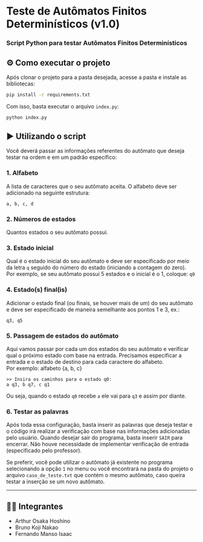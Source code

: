 # Teste de Autômatos Finitos Determinísticos (v1.0)

### Script Python para testar Autômatos Finitos Determinísticos

## ⚙️ Como executar o projeto

Após clonar o projeto para a pasta desejada, acesse a pasta e instale as bibliotecas:
```bash
pip install -r requirements.txt
```

Com isso, basta executar o arquivo `index.py`:
```bash
python index.py
```

## ▶️ Utilizando o script
Você deverá passar as informações referentes do autômato que deseja testar na ordem e em um padrão específico:

### 1. Alfabeto
A lista de caracteres que o seu autômato aceita. O alfabeto deve ser adicionado na seguinte estrutura:
```
a, b, c, d
```

### 2. Números de estados
Quantos estados o seu autômato possui.

### 3. Estado inicial
Qual é o estado inicial do seu autômato e deve ser especificado por meio da letra `q` seguido do número do estado (iniciando a contagem do zero). <br>
Por exemplo, se seu autômato possui 5 estados e o inicial é o 1, coloque: `q0`

### 4. Estado(s) final(is)
Adicionar o estado final (ou finais, se houver mais de um) do seu autômato e deve ser especificado de maneira semelhante aos pontos 1 e 3, ex.:
```
q3, q5
```

### 5. Passagem de estados do autômato
Aqui vamos passar por cada um dos estados do seu autômato e verificar qual o próximo estado com base na entrada. Precisamos especificar a entrada e o estado de destino para cada caractere do alfabeto. <br>
Por exemplo: alfabeto {a, b, c}
```
>> Insira os caminhos para o estado q0:
a q3, b q7, c q1
```
Ou seja, quando o estado `q0` recebe `a` ele vai para `q3` e assim por diante.

### 6. Testar as palavras
Após toda essa configuração, basta inserir as palavras que deseja testar e o código irá realizar a verificação com base nas informações adicionadas pelo usuário. Quando desejar sair do programa, basta inserir `SAIR` para encerrar. Não houve necessidade de implementar verificação de entrada (especificado pelo professor).
<br>

Se preferir, você pode utilizar o autômato já existente no programa selecionando a opção `1` no menu ou você encontrará na pasta do projeto o arquivo `caso_de_teste.txt` que contém o mesmo autômato, caso queira testar a inserção se um novo autômato.

---
## 🧑‍💻 Integrantes
- Arthur Osaka Hoshino
- Bruno Koji Nakao
- Fernando Manso Isaac
